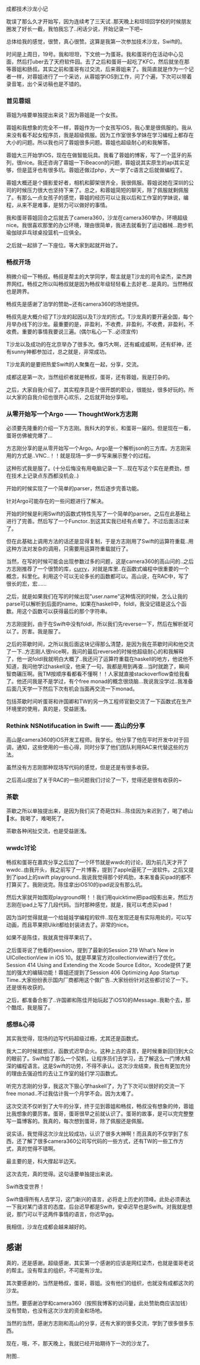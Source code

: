 成都<T>技术沙龙小记

耽误了那么久才开始写，因为连续考了三天试..那天晚上和坦坦回学校的时候朋友圈发了好长一截，我怕我忘了..闲话少说，开始记录一下吧~

总体给我的感觉，很赞，真心很赞。这算是我第一次参加技术沙龙，Swift的。

时间是上周日，19号。我和坦坦，下文统一为蛋哥。我和蛋哥约在活动中心见面，然后打uber去了天府软件园。去了之后和蛋哥一起吃了KFC，然后就坐在那等蓉姐和肠叔。其实之前和蛋哥有过交流，后来蓉姐来了。我简直就是作为一个记者一样，对蓉姐进行了一个采访，从蓉姐学iOS到工作，问了个遍，下次可以带着录音笔，出个采访稿也是不错的。

### 首见蓉姐

蓉姐为啥要单独提出来说？因为蓉姐是一个女孩。

蓉姐和我想象的完全不一样，蓉姐作为一个女孩写iOS，我心里是很佩服的。我从来没有看不起女程序员，我是超级佩服。因为工作室很多学妹在学习编程上都存在大小的问题。所以我也问了蓉姐很多问题。蓉姐也超级耐心的和我解答。

蓉姐大三开始学iOS，现在在做智能玩具。我看了蓉姐的博客，写了一个蓝牙的系列，很nice。我还咨询了蓉姐一下iBeacon的问题，蓉姐说其实原生的api其实足够，但是蓝牙也有很多坑。蓉姐还做过php，大一学了c语言之后就做编程了。

蓉姐大概还是个摄影爱好者，相机和脚架很齐全，我很佩服。蓉姐说她在深圳的公司的时候压力很大也坚持下来了。总之，和蓉姐简短的聊天，除了佩服就剩佩服了。有那么一点女孩子的感觉，蓉姐的经历可以让我以后和工作室的学妹说，编程，从来不是难事，是努力可以做好的事情。

我和蛋哥蓉姐回合之后就去了camera360，沙龙在camera360举办，环境超级nice。我很喜欢那里的办公环境，理由很简单，我进去就看到了运动器械...跑步机瑜伽球乒乓球桌投篮机一应俱全。

之后就一起排了一下座位。等大家到起就开始了。

### 畅叔开场

稍微介绍一下畅叔。畅叔是帮主的大学同学，帮主就是T沙龙的司令梁杰，梁杰跨界网红。畅叔之所以叫畅叔就是因为畅叔年级轻轻看上去好老...是真的。当然畅叔也是跨界。

畅叔先是感谢了泊学的赞助~还有camera360的场地提供。

畅叔先是大概介绍了T沙龙的起因以及T沙龙的形式。T沙龙真的要开遍全国，每个月举办线下的沙龙。最重要的是，非盈利，不收费，非盈利，不收费，非盈利，不收费。重要的事情我要说三遍。(偶尔私心一下..必须宣传)

T沙龙以及成功的在北京举办了很多次。像巧大啊，还有臧成威啊，还有虾神，还有sunny神都参加过，总之就是，非常成功。

T沙龙真的是要把热爱Swift的人聚集在一起，分享，交流。

成都这是第一次，当然组织者就是畅叔，蛋哥，还有蓉姐，我是打杂的。

之后，大家自我介绍了。其实程序员是个很开朗的职业，很能扯，很多好玩的。所以大家的自我介绍也很开心欢乐，之后就开始分享啦。

### 从零开始写一个Argo —— ThoughtWork方志刚

必须要先隆重的介绍一下方志刚。我科大的学长，和蛋哥一届的。但是现在一看，蛋哥仿佛被完爆了...

方志刚分享的是从零开始写一个Argo。Argo是一个解析json的三方库。方志刚采用的方式是..VNC..！！就是现场一步一步写来展示整个的过程。

这种形式我是服了。(十分后悔没有用电脑记录一下...现在写这个实在是费劲，想在技术上记录点东西都没机会..)

开始的时候实现了一个简单的parser，然后逐步完善功能。

针对Argo可能存在的一些问题进行了解决。

开始的时候是利用Swift的函数式特性先写了一个简单的parser。之后在此基础上进行了完善。然后写了一个Functor..到这其实我已经有点晕了。不过后面活过来了。

但在此基础上调用方法的话还是显得复制，于是方志刚用了Swift的运算符重载..用这种方法对发杂的调用，只需要用运算符重载就行了。

当然，在写的时候可能会出现参数过多的问题，这是camera360的高山问的..之后方志刚推荐了一个很赞的库，[curry](https://github.com/thoughtbot/Curry)，对就是库里..在函数式编程中很重要的一个概念，科里化。利用这个可以无论多长的函数都可以。高山说，在RAC中，写了很长的宏，宏......

之后，就是如果我们在写的时候出现"user.name"这种情况的时候，怎么让我的parse可以解析到后面的name。如果在haskell中，foldl，我没记错是这么个函数。用这个函数可以获得最后的那个字符串。

方志刚提到，由于在Swift中没有foldl，所以我们先reverse一下，然后在解析就可以了。厉害。我是服了。

之后的茶歇时间，之所以我后面这块记得那么清楚，是因为我在茶歇时间和他交流了一下..方志刚人很nice啊，我问的最后reverse的时候他超级耐心的和我解释了，他一说foldl我就明白大概了..我还问了运算符重载在haskell的地方，他说他不知道，我问他学过haskell没，他来了一句，我都是用到再查...当时就跪了，瞬间智商碾压啊。我TM按顺序看都看不懂啊！！人家就直接stackoverflow查给我看了。他还问我是不是学过，有个free monad的概念很烧脑...我说我没学过..我准备后面几天学一下然后下次有机会当面再交流一下monad。

包括茶歇时间听蛋哥和许国卿和TW的另一外工程师官勤交流了一下函数式在生产环境里的使用，真的是，受益匪浅。

### Rethink NSNotifucation in Swift —— 高山的分享

高山是camera360的iOS开发工程师。我学长。他分享了他在平时开发中对于回调，通知，这些使用的一些心得，同时分享了他们团队利用RAC来代替这些的方法。

虽然没有方志刚那种现场写代码的感觉，但是还是有很多收获。

之后高山提出了关于RAC的一些问题我们讨论了一下，觉得还是很有收获的~

### 茶歇

茶歇之所以单独提出来，是因为我们买了奇葩饮料...陈佳因为来迟到了，喝了崂山🐍水。我喝了，难喝死了。

茶歇各种闲扯交流，也是受益匪浅。

### wwdc讨论

畅叔和蛋哥在嘉宾分享之后加了一个环节就是wwdc的讨论，因为前几天才开了wwdc..由我开头，我之前写了一片博客，提到了apple逼死了一波软件。之后又提到了ipad上的swift playground..我说我觉得那个好鸡肋，本来准备买ipad的都不打算买了。我刚说完。陈佳拿出iOS10的ipad说没有那么坑。

然后大家就开始围观playground啊！！我们用quicktime把ipad投影出来，然后方志刚在ipad上写了几段代码。当时那种感觉，就是，我可以考虑买ipad！

因为当时觉得就是一个给娃娃学编程的软件..现在发现还是有实际用处的，可以写动画，而且苹果把Uikit都给封装进去了。非常的nice。

如果不是陈佳，我就真觉得苹果坑了。

之后蛋哥说了他看的session，提到了最新的Session 219 What’s New in UICollectionView in iOS 10。就是苹果官方对collectionview进行了优化。Session 414 Using and Extending the Xcode Source Editor。Xcode提供了更加的强大的编辑功能！蓉姐还提到了Session 406 Optimizing App Startup Time..大家纷纷表示国内厂商都用这个做广告..大家纷纷针对这些都讨论了一下。还是很有收获的。

之后，都准备合影了..许国卿和陈佳开始玩起了iOS10的iMessage..我勒个去，那个酷炫，我是服了。

### 感想&心得

其实我觉得，现场的边写代码超级过瘾，尤其还是函数式。

我大二的时候就想过，函数式迟早会火。这种上古的语言，是时候重新回归到大众的眼前了。Swift给了那么一个契机，让程序员们去学习，去了解这么一门博大精深的编程语言。这是Swift的功劳，不得不承认。这次沙龙结束，我也有更加充分的理由去强迫性的去让工作室的娃们学习函数式。

听完方志刚的分享，我这次下狠心学haskell了，为了下次可以很好的交流一下free monad..不过我估计我一个月学不会。因为太难了。

这次交流不仅听到了大牛的分享，终于见到蓉姐和畅叔，畅叔没有想象的帅，蓉姐比我想象的要厉害。蛋哥，蛋哥很早之前就认识了。蛋哥的故事，是可以完完整整写一篇博客的。我真的，每次想到蛋哥，除了佩服还是佩服。

说实话，我觉得这次沙龙比较成功，认识了很多大神啊！而且真的不仅学到了东西，还了解了很多camera360公司写代码的一些方式，还有TW的一些工作方式，真的觉得不错啊。

最主要的是，科大撑起半边天。

这次去完，真的觉得。这句话要单独提出来说。

Swift改变世界！

Swift值得所有人去学习，这门新兴的语言，必将走上历史的顶峰。此处必须表达一下我对某门语言的态度。后台迟早都是Swift，安卓迟早也是Swift。对我就是想说，那门可以干这两件事情的语言，你迟早gg。

我相信，<T>沙龙在成都会越来越好的。

## 感谢

真的，还是感谢。超级感谢，其实第一个感谢的应该是网红梁杰，也就是蛋哥老说的帮主。没有帮主的组织，不可能有<T>沙龙。

其次要感谢的，当然是畅叔，蛋哥，蓉姐。没有他们的组织，也就没有成都这次的沙龙。

当然，要感谢泊学和camera360（按照我博客的访问量，此处赞助商应该加钱）没有赞助，也没有这次沙龙的资金和场地。

当然的当然，感谢方志刚和高山的分享，还有大家的很多交流，学到了很多很多东西。

现在，哦，不，那天晚上，我就已经开始期待下一次的沙龙了。

附图..

